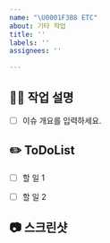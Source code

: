 ```yaml
---
name: "\U0001F3B8 ETC"
about: 기타 작업
title: ''
labels: ''
assignees: ''

---
```

<!-- 제목은 [ETC]를 먼저 써주시고, 설명을 써주세요  -->
<!-- 체크박스 채우기 예시: - [ ]   ->   - [x] -->
<!-- 필수 사항 -->

## 👨‍💻 작업 설명

- [ ] 이슈 개요를 입력하세요.

## ✏️ ToDoList

- [ ] 할 일 1
- [ ] 할 일 2


<!-- 선택 사항 -->

##  📷 스크린샷
